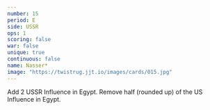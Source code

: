 ```yaml
---
number: 15
period: E
side: USSR
ops: 1
scoring: false
war: false
unique: true
continuous: false
name: Nasser*
image: "https://twistrug.jjt.io/images/cards/015.jpg"
---
```

Add 2 USSR Influence in Egypt. Remove half (rounded up) of the US Influence in Egypt.
